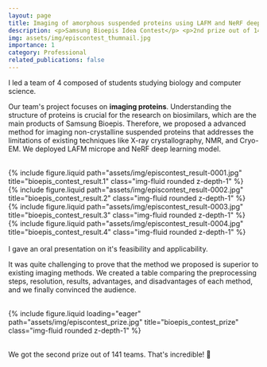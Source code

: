 ```yaml
---
layout: page
title: Imaging of amorphous suspended proteins using LAFM and NeRF deep learning model
description: <p>Samsung Bioepis Idea Contest</p> <p>2nd prize out of 141 teams</p>
img: assets/img/episcontest_thumnail.jpg
importance: 1
category: Professional
related_publications: false
---
```


I led a team of 4 composed of students studying biology and computer science.

Our team's project focuses on **imaging proteins**. Understanding the structure of proteins is crucial for the research on biosimilars, which are the main products of Samsung Bioepis. Therefore, we proposed a advanced method for imaging non-crystalline suspended proteins that addresses the limitations of existing techniques like X-ray crystallography, NMR, and Cryo-EM. We deployed LAFM micrope and NeRF deep learning model.
<br>
<br>

<div class="row justify-content-sm-center">
    <div class="col-sm-6 mt-3 mt-md-0">
        {% include figure.liquid path="assets/img/episcontest_result-0001.jpg" title="bioepis_contest_result.1" class="img-fluid rounded z-depth-1" %}
    </div>
    <div class="col-sm-6 mt-3 mt-md-0">
        {% include figure.liquid path="assets/img/episcontest_result-0002.jpg" title="bioepis_contest_result.2" class="img-fluid rounded z-depth-1" %}
    </div>
</div>
<div class="row justify-content-sm-center">
    <div class="col-sm-6 mt-3 mt-md-0">
        {% include figure.liquid path="assets/img/episcontest_result-0003.jpg" title="bioepis_contest_result.3" class="img-fluid rounded z-depth-1" %}
    </div>
    <div class="col-sm-6 mt-3 mt-md-0">
        {% include figure.liquid path="assets/img/episcontest_result-0004.jpg" title="bioepis_contest_result.4" class="img-fluid rounded z-depth-1" %}
    </div>
</div>

<br>
I gave an oral presentation on it's feasibility and applicability.

It was quite challenging to prove that the method we proposed is superior to existing imaging methods. We created a table comparing the preprocessing steps, resolution, results, advantages, and disadvantages of each method, and we finally convinced the audience.
<br>
<br>

<div class="row">
    <div class="col-sm mt-3 mt-md-0">
        {% include figure.liquid loading="eager" path="assets/img/episcontest_prize.jpg" title="bioepis_contest_prize" class="img-fluid rounded z-depth-1" %}
    </div>
<br>

We got the second prize out of 141 teams. That's incredible! 👀
